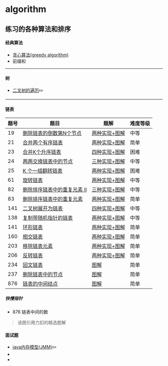 # algorithm
练习的各种算法和排序
------
#### 经典算法
- [贪心算法(greedy algorithm)](https://github.com/CNwxp/algorithm/blob/master/learning-note/%E8%B4%AA%E5%BF%83%E7%AE%97%E6%B3%95(greedy%20algorithm).md)
- 前缀和
----
#### 树
- [二叉树的遍历](https://github.com/CNwxp/algorithm/blob/master/Tree/iterator.md):pencil2:
----
#### 链表
<table>
<thead>
<tr>
<th>题号</th>
<th>题目</th>
<th>题解</th>
<th>难度等级</th>
</tr>
</thead>
<tbody>
<tr>
<td>19</td>
<td><a href="https://leetcode-cn.com/problems/remove-nth-node-from-end-of-list/" target="_blank">删除链表的倒数第N个节点</a></td>
<td><a href="https://leetcode-cn.com/problems/remove-nth-node-from-end-of-list/solution/dong-hua-yan-shi-19-shan-chu-lian-biao-de-dao-shu-/" target="_blank">两种实现+图解</a></td>
<td>中等</td>
</tr>
<tr>
<td>21</td>
<td><a href="https://leetcode-cn.com/problems/merge-two-sorted-lists/" target="_blank">合并两个有序链表</a></td>
<td><a href="https://leetcode-cn.com/problems/merge-two-sorted-lists/solution/die-dai-he-di-gui-ban-ben-dong-tai-tu-xiang-jie-by/" target="_blank">两种实现+图解</a></td>
<td>简单</td>
</tr>
<tr>
<td>23</td>
<td><a href="https://leetcode-cn.com/problems/merge-k-sorted-lists/" target="_blank">合并K个升序链表</a></td>
<td><a href="https://leetcode-cn.com/problems/merge-k-sorted-lists/solution/duo-tu-yan-shi-23-he-bing-kge-pai-xu-lian-biao-by-/" target="_blank">四种实现+图解</a></td>
<td>困难</td>
</tr>
<tr>
<td>24</td>
<td><a href="https://leetcode-cn.com/problems/swap-nodes-in-pairs/" target="_blank">两两交换链表中的节点</a></td>
<td><a href="https://leetcode-cn.com/problems/swap-nodes-in-pairs/solution/dong-hua-yan-shi-24-liang-liang-jiao-huan-lian-bia/" target="_blank">三种实现+图解</a></td>
<td>中等</td>
</tr>
<tr>
<td>25</td>
<td><a href="https://leetcode-cn.com/problems/reverse-nodes-in-k-group/" target="_blank">K 个一组翻转链表</a></td>
<td><a href="https://leetcode-cn.com/problems/reverse-nodes-in-k-group/solution/dong-hua-yan-shi-25-k-ge-yi-zu-fan-zhuan-lian-biao/" target="_blank">两种实现+图解</a></td>
<td>困难</td>
</tr>
<tr>
<td>61</td>
<td><a href="https://leetcode-cn.com/problems/rotate-list/" target="_blank">旋转链表</a></td>
<td><a href="https://leetcode-cn.com/problems/rotate-list/solution/dong-hua-yan-shi-61-xuan-zhuan-lian-biao-by-user74/" target="_blank">两种实现+图解</a></td>
<td>中等</td>
</tr>
<tr>
<td>82</td>
<td><a href="https://leetcode-cn.com/problems/remove-duplicates-from-sorted-list-ii/" target="_blank">删除排序链表中的重复元素 II</a></td>
<td><a href="https://leetcode-cn.com/problems/remove-duplicates-from-sorted-list-ii/solution/san-chong-jie-fa-duo-tu-zhan-shi-82-shan-chu-pai-x/" target="_blank">三种实现+图解</a></td>
<td>中等</td>
</tr>
<tr>
<td>83</td>
<td><a href="https://leetcode-cn.com/problems/remove-duplicates-from-sorted-list/" target="_blank">删除排序链表中的重复元素</a></td>
<td><a href="https://leetcode-cn.com/problems/remove-duplicates-from-sorted-list/solution/dong-hua-yan-shi-83-shan-chu-pai-xu-lian-biao-zhon/" target="_blank">两种实现+图解</a></td>
<td>简单</td>
</tr>
<tr>
<td>141</td>
<td><a href="https://leetcode-cn.com/problems/flatten-binary-tree-to-linked-list/" target="_blank">二叉树展开为链表</a></td>
<td><a href="https://leetcode-cn.com/problems/flatten-binary-tree-to-linked-list/solution/dong-hua-yan-shi-si-chong-jie-fa-114-er-cha-shu-zh/" target="_blank">四种实现+图解</a></td>
<td>中等</td>
</tr>
<tr>
<td>138</td>
<td><a href="https://leetcode-cn.com/problems/copy-list-with-random-pointer/" target="_blank">复制带随机指针的链表</a></td>
<td><a href="https://leetcode-cn.com/problems/copy-list-with-random-pointer/solution/liang-chong-shi-xian-tu-jie-138-fu-zhi-dai-sui-ji-/" target="_blank">两种实现+图解</a></td>
<td>中等</td>
</tr>
<tr>
<td>141</td>
<td><a href="https://leetcode-cn.com/problems/linked-list-cycle/" target="_blank">环形链表</a></td>
<td><a href="https://leetcode-cn.com/problems/linked-list-cycle/solution/dong-hua-yan-shi-141-huan-xing-lian-biao-by-user74/" target="_blank">两种实现+图解</a></td>
<td>简单</td>
</tr>
<tr>
<td>160</td>
<td><a href="https://leetcode-cn.com/problems/intersection-of-two-linked-lists/" target="_blank">相交链表</a></td>
<td><a href="https://leetcode-cn.com/problems/intersection-of-two-linked-lists/solution/dong-hua-yan-shi-160-xiang-jiao-lian-biao-by-user7/" target="_blank">两种实现+图解</a></td>
<td>简单</td>
</tr>
<tr>
<td>203</td>
<td><a href="https://leetcode-cn.com/problems/remove-linked-list-elements/" target="_blank">移除链表元素</a></td>
<td><a href="https://leetcode-cn.com/problems/remove-linked-list-elements/solution/dong-hua-yan-shi-203-yi-chu-lian-biao-yuan-su-by-u/" target="_blank">两种实现+图解</a></td>
<td>简单</td>
</tr>
<tr>
<td>206</td>
<td><a href="https://leetcode-cn.com/problems/reverse-linked-list/" target="_blank">反转链表</a></td>
<td><a href="https://leetcode-cn.com/problems/reverse-linked-list/solution/dong-hua-yan-shi-206-fan-zhuan-lian-biao-by-user74/" target="_blank">两种实现+图解</a></td>
<td>简单</td>
</tr>
<tr>
<td>234</td>
<td><a href="https://leetcode-cn.com/problems/palindrome-linked-list/" target="_blank">回文链表</a></td>
<td><a href="https://leetcode-cn.com/problems/palindrome-linked-list/solution/dong-hua-yan-shi-234-hui-wen-lian-biao-by-user7439/" target="_blank">图解</a></td>
<td>简单</td>
</tr>
<tr>
<td>237</td>
<td><a href="https://leetcode-cn.com/problems/delete-node-in-a-linked-list/" target="_blank">删除链表中的节点</a></td>
<td><a href="https://leetcode-cn.com/problems/delete-node-in-a-linked-list/solution/dong-hua-yan-shi-237-shan-chu-lian-biao-zhong-de-j/" target="_blank">图解</a></td>
<td>简单</td>
</tr>
<tr>
<td>876</td>
<td><a href="https://leetcode-cn.com/problems/middle-of-the-linked-list/" target="_blank">链表的中间结点</a></td>
<td><a href="https://leetcode-cn.com/problems/middle-of-the-linked-list/solution/dong-hua-yan-shi-876-lian-biao-de-zhong-jian-jie-d/" target="_blank">图解</a></td>
<td>简单</td>
</tr>
</tbody>
</table>

##### 快慢指针
- 876 链表中间的数

>  该图引用力扣的精选题解

#### 面试题
- [java内存模型(JMM)](https://github.com/CNwxp/algorithm/blob/master/interview/JMM.md):pencil2:
- [redis]:pencil2:
- [常见的锁]:pencil2:
  
